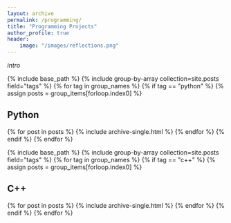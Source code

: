 ```yaml
---
layout: archive
permalink: /programming/
title: "Programming Projects"
author_profile: true
header:
    image: "/images/reflections.png"
---
```


*intro*


{% include base_path %}
{% include group-by-array collection=site.posts field="tags" %}
{% for tag in group_names %}
{% if tag == "python" %}
  {% assign posts = group_items[forloop.index0] %}
  <h2 id="{{ tag | slugify }}" class="archive__subtitle">Python</h2>
  {% for post in posts %}
    {% include archive-single.html %}
  {% endfor %}
{% endif %}
{% endfor %}


{% include base_path %}
{% include group-by-array collection=site.posts field="tags" %}
{% for tag in group_names %}
{% if tag == "c++" %}
  {% assign posts = group_items[forloop.index0] %}
  <h2 id="{{ tag | slugify }}" class="archive__subtitle">C++</h2>
  {% for post in posts %}
    {% include archive-single.html %}
  {% endfor %}
{% endif %}
{% endfor %}

